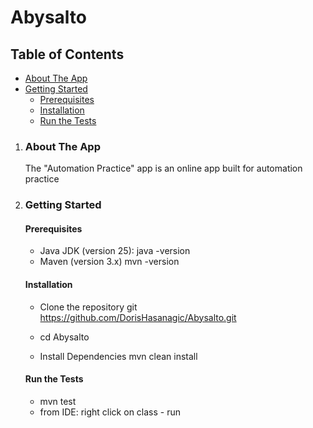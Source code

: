 # Abysalto
## Table of Contents
- [About The App](#about-the-app)
- [Getting Started](#getting-started)
    - [Prerequisites](#prerequisites)
    - [Installation](#installation)
    - [Run the Tests](#run-the-tests)

1. ### About The App
   The "Automation Practice" app is an online app built for automation practice

2. ### Getting Started
   #### Prerequisites
   - Java JDK (version 25):
        java -version
   - Maven (version 3.x)
        mvn -version 

   #### Installation
   - Clone the repository
   git https://github.com/DorisHasanagic/Abysalto.git
   
   - cd Abysalto 

   - Install Dependencies
   mvn clean install 

   #### Run the Tests
   - mvn test
   - from IDE: right click on class - run

